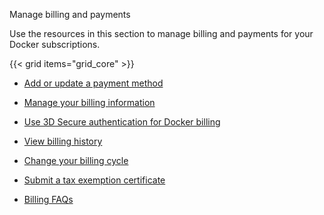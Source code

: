Manage billing and payments


Use the resources in this section to manage billing and payments for your Docker
subscriptions.

{{< grid items="grid_core" >}}



- [Add or update a payment method](https://docs.docker.com/billing/payment-method/)

- [Manage your billing information](https://docs.docker.com/billing/details/)

- [Use 3D Secure authentication for Docker billing](https://docs.docker.com/billing/3d-secure/)

- [View billing history](https://docs.docker.com/billing/history/)

- [Change your billing cycle](https://docs.docker.com/billing/cycle/)

- [Submit a tax exemption certificate](https://docs.docker.com/billing/tax-certificate/)

- [Billing FAQs](https://docs.docker.com/billing/faqs/)
